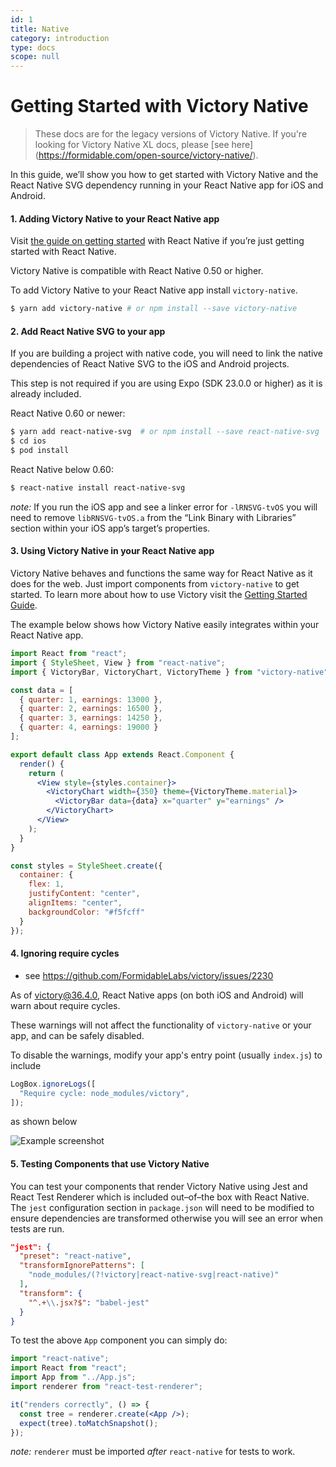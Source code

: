 ```yaml
---
id: 1
title: Native
category: introduction
type: docs
scope: null
---
```


# Getting Started with Victory Native

> These docs are for the legacy versions of Victory Native. If you're looking for Victory Native XL docs, please [see here]
(https://formidable.com/open-source/victory-native/).

In this guide, we’ll show you how to get started with Victory Native and the React Native SVG dependency running in your React Native app for iOS and Android.

#### 1. Adding Victory Native to your React Native app

Visit [the guide on getting started](https://reactnative.dev/docs/getting-started) with React Native if you’re just getting started with React Native.

Victory Native is compatible with React Native 0.50 or higher.

To add Victory Native to your React Native app install `victory-native`.

```bash
$ yarn add victory-native # or npm install --save victory-native
```

#### 2. Add React Native SVG to your app

If you are building a project with native code, you will need to link the native dependencies of React Native SVG to the iOS and Android projects.

This step is not required if you are using Expo (SDK 23.0.0 or higher) as it is already included.

React Native 0.60 or newer:
```bash
$ yarn add react-native-svg  # or npm install --save react-native-svg
$ cd ios
$ pod install
```

React Native below 0.60:
```bash
$ react-native install react-native-svg
```

*note:* If you run the iOS app and see a linker error for `-lRNSVG-tvOS` you will need to remove `libRNSVG-tvOS.a` from the “Link Binary with Libraries” section within your iOS app’s target’s properties.

#### 3. Using Victory Native in your React Native app

Victory Native behaves and functions the same way for React Native as it does for the web. Just import components from `victory-native` to get started. To learn more about how to use Victory visit the [Getting Started Guide][].

The example below shows how Victory Native easily integrates within your React Native app.

```jsx
import React from "react";
import { StyleSheet, View } from "react-native";
import { VictoryBar, VictoryChart, VictoryTheme } from "victory-native";

const data = [
  { quarter: 1, earnings: 13000 },
  { quarter: 2, earnings: 16500 },
  { quarter: 3, earnings: 14250 },
  { quarter: 4, earnings: 19000 }
];

export default class App extends React.Component {
  render() {
    return (
      <View style={styles.container}>
        <VictoryChart width={350} theme={VictoryTheme.material}>
          <VictoryBar data={data} x="quarter" y="earnings" />
        </VictoryChart>
      </View>
    );
  }
}

const styles = StyleSheet.create({
  container: {
    flex: 1,
    justifyContent: "center",
    alignItems: "center",
    backgroundColor: "#f5fcff"
  }
});
```

#### 4. Ignoring require cycles

- see https://github.com/FormidableLabs/victory/issues/2230

As of victory@36.4.0, React Native apps (on both iOS and Android) will warn about require cycles.

These warnings will not affect the functionality of `victory-native` or your app, and can be safely disabled.

To disable the warnings, modify your app's entry point (usually `index.js`) to include

```js
LogBox.ignoreLogs([
  "Require cycle: node_modules/victory",
]);
```
as shown below

![Example screenshot](/open-source/victory/require-cycles.png)


#### 5. Testing Components that use Victory Native

You can test your components that render Victory Native using Jest and React Test Renderer which is included out–of–the box with React Native. The `jest` configuration section in `package.json` will need to be modified to ensure dependencies are transformed otherwise you will see an error when tests are run.

```json
"jest": {
  "preset": "react-native",
  "transformIgnorePatterns": [
    "node_modules/(?!victory|react-native-svg|react-native)"
  ],
  "transform": {
    "^.+\\.jsx?$": "babel-jest"
  }
}
```

To test the above `App` component you can simply do:

```jsx
import "react-native";
import React from "react";
import App from "../App.js";
import renderer from "react-test-renderer";

it("renders correctly", () => {
  const tree = renderer.create(<App />);
  expect(tree).toMatchSnapshot();
});
```

*note:* `renderer` must be imported _after_ `react-native` for tests to work.

[getting started guide]: /docs/
